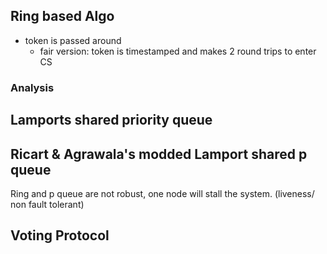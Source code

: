 ## Ring based Algo
- token is passed around
	- fair version: token is timestamped and makes 2 round trips to enter CS

### Analysis

## Lamports shared priority queue
## Ricart & Agrawala's modded Lamport shared p queue

Ring and p queue are not robust, one node will stall the system. (liveness/ non fault tolerant)
## Voting Protocol